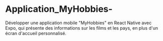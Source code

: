 # Application_MyHobbies-
Développer une application mobile "MyHobbies" en React Native avec Expo, qui présente des informations sur les films et les pays, en plus d'un écran d'accueil personnalisé.
